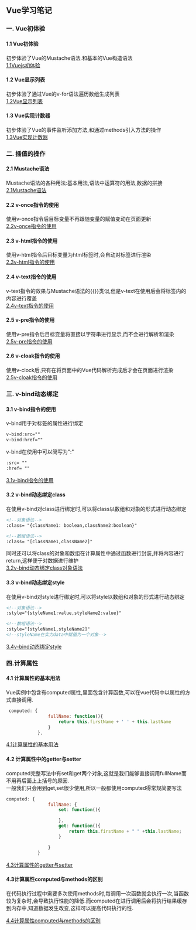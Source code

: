 ## Vue学习笔记

### 一. Vue初体验

#### 1.1 Vue初体验
初步体验了Vue的Mustache语法.和基本的Vue构造语法  
[1.1Vuejs初体验](Vue\1.Vue初体验\1.1Vuejs初体验.html)

#### 1.2 Vue显示列表
初步体验了通过Vue的v-for语法遍历数组生成列表  
[1.2Vue显示列表](Vue\1.Vue初体验\1.2Vue显示列表.html)  

#### 1.3 Vue实现计数器
初步体验了Vue的事件监听添加方法,和通过methods引入方法的操作  
[1.3Vue实现计数器](Vue\1.Vue初体验\1.3Vue实现计数器.html)  

### 二. 插值的操作

#### 2.1 Mustache语法
Mustache语法的各种用法:基本用法,语法中运算符的用法,数据的拼接  
[2.1Mustache语法](Vue\2.插值的操作\2.1Mustache语法.html)  

#### 2.2 v-once指令的使用
使用v-once指令后目标变量不再跟随变量的赋值变动在页面更新  
[2.2v-once指令的使用](Vue\2.插值的操作\2.2v-once指令的使用.html)

#### 2.3 v-html指令的使用
使用v-html指令后目标变量为html标签时,会自动对标签进行渲染  
[2.3v-html指令的使用](Vue\2.插值的操作\2.3v-html指令的使用.html)  

#### 2.4 v-text指令的使用
v-text指令的效果与Mustache语法的{{}}类似,但是v-text在使用后会将标签内的内容进行覆盖  
[2.4v-text指令的使用](Vue\2.插值的操作\2.4v-text指令的使用.html)

#### 2.5 v-pre指令的使用
使用v-pre指令后目标变量将直接以字符串进行显示,而不会进行解析和渲染  
[2.5v-pre指令的使用](Vue\2.插值的操作\2.5v-pre指令的使用.html)

#### 2.6 v-cloak指令的使用
使用v-clock后,只有在将页面中的Vue代码解析完成后才会在页面进行渲染  
[2.5v-cloak指令的使用](Vue\2.插值的操作\2.6v-cloak指令的使用.html)  

### 三. v-bind动态绑定

#### 3.1 v-bind指令的使用
v-bind用于对标签的属性进行绑定  
````HTML
v-bind:src=""
v-bind:href=""
````  
v-bind在使用中可以简写为":"
````HTML
:src= ""
:href= ""
````
[3.1v-bind指令的使用](train\Vue\3.v-bind动态绑定\3.1v-bind指令的使用.html)

#### 3.2 v-bind动态绑定class
在使用v-bind对class进行绑定时,可以将class以数组和对象的形式进行动态绑定  
````HTML
<!--对象语法-->
:class= "{className1: boolean,className2:boolean}"  
````
````HTML
<!--数组语法-->
:class= "[className1,className2]"
````
同时还可以将class的对象和数组在计算属性中通过函数进行封装,并将内容进行return,这样便于对数据进行维护  
[3.2v-bind动态绑定class对象语法](train\Vue\3.v-bind动态绑定\3.2v-bind动态绑定class对象语法.html)

#### 3.3 v-bind动态绑定style
在使用v-bind对style进行绑定时,可以将style以数组和对象的形式进行动态绑定
````HTML
<!--对象语法-->
:style="{styleName1:value,styleName2:value}"
````
````HTML
<!--数组语法-->
:style="[styleName1,styleName2]"
<!--styleName在实力data中赋值为一个对象-->
````
[3.4v-bind动态绑定style](train\Vue\3.v-bind动态绑定\3.4v-bind动态绑定style(对象语法).html)  

### 四.计算属性

#### 4.1 计算属性的基本用法

Vue实例中包含有computed属性,里面包含计算函数,可以在vue代码中以属性的方式直接调用.  
````javascript
 computed: {
                fullName: function(){
                    return this.firstName + ' ' + this.lastName
                }
            },
````
[4.1计算属性的基本用法](Vue\4.计算属性\4.1计算属性的基本用法.html)

#### 4.2 计算属性中的getter与setter

computed完整写法中有set和get两个对象,这就是我们能够直接调用fullName而不用再后面上上括号的原因.  
一般我们只会用到get,set很少使用,所以一般都使用computed得常规简要写法  
````javascript
computed: {
                fullName: {
                    set: function(){

                    },
                    get: function(){
                        return this.firstName + " " +this.lastName;
                    }

                }
            }
````
[4.3计算属性的getter与setter](Vue\4.计算属性\4.3计算属性的getter与setter.html)


#### 4.3计算属性computed与methods的区别

在代码执行过程中需要多次使用methods时,每调用一次函数就会执行一次,当函数较为复杂时,会导致执行性能的降低.而computed在进行调用后会将执行结果缓存到内存中,知道数据发生改变,这样可以提高代码执行的性.  

[4.4计算属性computed与methods的区别](Vue\4.计算属性\4.4计算属性computed与methods的区别.html)